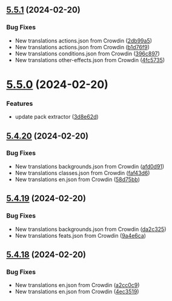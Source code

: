 ## [5.5.1](https://github.com/allnnde/pf2e-esp-translation/compare/v5.5.0...v5.5.1) (2024-02-20)


### Bug Fixes

* New translations actions.json from Crowdin ([2db99a5](https://github.com/allnnde/pf2e-esp-translation/commit/2db99a57e38b5c1337fb0bb76c0cf980630e944b))
* New translations actions.json from Crowdin ([b1d76f9](https://github.com/allnnde/pf2e-esp-translation/commit/b1d76f968c8bbbe2b7ecfecbc07162479d156f1c))
* New translations conditions.json from Crowdin ([396c897](https://github.com/allnnde/pf2e-esp-translation/commit/396c8970cf54f8bdf7c63ec33b724e52dd692b96))
* New translations other-effects.json from Crowdin ([4fc5735](https://github.com/allnnde/pf2e-esp-translation/commit/4fc573517f43b56820b53d8bbe9fa76e400165b2))



# [5.5.0](https://github.com/allnnde/pf2e-esp-translation/compare/v5.4.20...v5.5.0) (2024-02-20)


### Features

* update pack extractor ([3d8e62d](https://github.com/allnnde/pf2e-esp-translation/commit/3d8e62d4c3709a41b9f5176187fcf1aa1242a350))



## [5.4.20](https://github.com/allnnde/pf2e-esp-translation/compare/v5.4.19...v5.4.20) (2024-02-20)


### Bug Fixes

* New translations backgrounds.json from Crowdin ([afd0d91](https://github.com/allnnde/pf2e-esp-translation/commit/afd0d914f6ffe6fd5920cde472a151b8288ebe34))
* New translations classes.json from Crowdin ([faf43d6](https://github.com/allnnde/pf2e-esp-translation/commit/faf43d65bc6067c3c47fc1eb9e8af804b8ea4824))
* New translations en.json from Crowdin ([58d75bb](https://github.com/allnnde/pf2e-esp-translation/commit/58d75bb179738bd68ad601e31557f4d1337a7a47))



## [5.4.19](https://github.com/allnnde/pf2e-esp-translation/compare/v5.4.18...v5.4.19) (2024-02-20)


### Bug Fixes

* New translations backgrounds.json from Crowdin ([da2c325](https://github.com/allnnde/pf2e-esp-translation/commit/da2c32532ca3c5e2835b72432793783188449d40))
* New translations feats.json from Crowdin ([9a4e6ca](https://github.com/allnnde/pf2e-esp-translation/commit/9a4e6ca4661347f1fc7e1616fc6698e56ed83013))



## [5.4.18](https://github.com/allnnde/pf2e-esp-translation/compare/v5.4.17...v5.4.18) (2024-02-20)


### Bug Fixes

* New translations en.json from Crowdin ([a2cc0c9](https://github.com/allnnde/pf2e-esp-translation/commit/a2cc0c9f4a8eb8e7fd040b9e30ff7003172776f0))
* New translations en.json from Crowdin ([4ec3519](https://github.com/allnnde/pf2e-esp-translation/commit/4ec3519bd838bed24c27c0016b612b0d918ddfa9))



